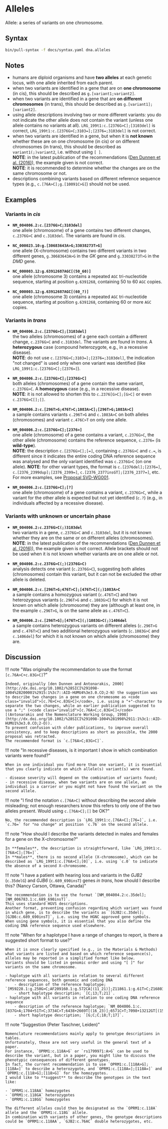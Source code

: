 # Alleles

<!-- ## Definition -->

Allele: a series of variants on one chromosome.

## Syntax

```sh exec="true"
bin/pull-syntax -f docs/syntax.yaml dna.alleles
```

## Notes

- humans are diploid organisms and have **two alleles** at each genetic locus, with one allele inherited from each parent.
- when two variants are identified in a gene that are on **one chromosome** (in cis), this should be described as `g.[variant1`<code class="spot1">;</code>`variant2]`.
- when two variants are identified in a gene that are **on different chromosomes** (in trans), this should be described as `g.[variant1]`<code class="spot1">;</code>`[variant2]`.
- using allele descriptions involving two or more different variants: you do not indicate the other allele does not contain the variant (unless one allele contains no variants at all).
  `LRG_199t1:c.[2376G>C];[3103del]` is correct, <code class="invalid">LRG_199t1:c.[2376G>C;3103=];[2376=;3103del]</code> is not correct.
- when two variants are identified in a gene, but when it is **not known** whether these are on one chromosome (in cis) or on different chromosomes (in trans), this should be described as `variant1`<code class="spot1">(;)</code>`variant2`, i.e. without using `[ ]`.<br>
  **NOTE**: in the latest publication of the recommendations ([Den Dunnen et al. (2016)](http://onlinelibrary.wiley.com/doi/10.1002/humu.22981/pdf)), the example given is not correct.<br>
  **NOTE**: it is recommended to determine whether the changes are on the same chromosome or not.
- descriptions combining variants based on different reference sequence types (e.g., <code class="invalid">c.[76A>C];g.[10091C>G]</code>) should not be used.


## Examples

### Variants in _cis_

- **`NM_004006.2:c.[2376G>C;3103del]`**<br>
  one allele (chromosome) of a gene contains two different changes, `c.2376G>C` and `c.3103del`.
  The variants are found in _cis_.

- **`NC_000023.10:g.[30683643A>G;33038273T>G]`**<br>
  one allele (X-chromosome) contains two different variants in two different genes, `g.30683643A>G` in the _GK_ gene and `g.33038273T>G` in the _DMD_ gene.

- **`NC_000003.12:g.63912687AGC[(50_60)]`**<br>
  one allele (chromosome 3) contains a repeated `AGC` tri-nucleotide sequence, starting at position `g.6391268`, containing 50 to 60 `AGC` copies.

- **`NC_000003.12:g.63912687AGC[(60_?)]`**<br>
  one allele (chromosome 3) contains a repeated `AGC` tri-nucleotide sequence, starting at position `g.6391268`, containing 60 or more `AGC` copies.

### Variants in _trans_

- **`NM_004006.2:c.[2376G>C];[3103del]`**<br>
  the two alleles (chromosomes) of a gene each contain a different change, `c.2376G>C` and `c.3103del`.
  The variants are found in _trans_.
  A **heterozygous** case (compound heterozygote, e.g., in a recessive disease).<br>
  **NOTE**: do not use <code class="invalid">c.[2376G>C;3103=];[2376=;3103del]</code>, the indication "not changed" is used only when one variant was identified (like `LRG_199t1:c.[2376G>C];[2376=]`).

- **`NM_004006.2:c.[2376G>C];[2376G>C]`**<br>
  both alleles (chromosomes) of a gene contain the same variant, `c.2376G>C`.
  A **homozygous** case (e.g., in a recessive disease).<br>
  **NOTE**: it is not allowed to shorten this to <code class="invalid">c.2376[G>C];[G>C]</code> or even <code class="invalid">c.2376G>C[];[]</code>.

- **`NM_004006.2:c.[296T>G;476T>C;1083A>C];[296T>G;1083A>C]`**<br>
  a sample contains variants `c.296T>G` and `c.1083A>C` on both alleles (chromosomes) and variant `c.476C>T` on only one allele.

- **`NM_004006.2:c.[2376G>C];[2376=]`**<br>
  one allele (chromosome) of a gene contains a variant, `c.2376G>C`, the other allele (chromosome) contains the reference sequence, `c.2376=` (is **wild-type**).<br>
  **NOTE**: the description `c.[2376G>C];[=]`, containing `c.2376G>C` and `c.=`, is different since it indicates the entire coding DNA reference sequence was analysed and the only variant identified was `c.2376G>C` (on one allele).
  **NOTE**: for other variant types, the format is `c.[2376del];[2376=]`, `c.[2376_2399dup];[2376_2399=]`, `c.[2376_2377insGT];[2376_2377=]`, etc.
  For more examples, see [Proposal SVD-WG001](../../consultation/SVD-WG001.md).

- **`NM_004006.2:c.[2376G>C];[?]`**<br>
  one allele (chromosome) of a gene contains a variant, `c.2376G>C`, while a variant for the other allele is expected but not yet identified (`c.?`) (e.g., in individuals affected by a recessive disease).

### Variants with unknown or uncertain phase

- **`NM_004006.2:c.2376G>C(;)3103del`**<br>
  two variants in a gene, `c.2376G>C` and `c.3103del`, but it is not known whether they are on the same or on different alleles (chromosomes).<br>
  **NOTE**: in the latest publication of the recommendations ([Den Dunnen et al. (2016)](http://onlinelibrary.wiley.com/doi/10.1002/humu.22981/pdf)), the example given is not correct.
  Allele brackets should not be used when it is not known whether variants are on one allele or not.

- **`NM_004006.2:c.2376G>C(;)(2376G>C)`**<br>
  analysis detects one variant (`c.2376G>C`), suggesting both alleles (chromosomes) contain this variant, but it can not be excluded the other allele is deleted.

- **`NM_004006.2:c.[296T>G;476T>C];[476T>C](;)1083A>C`**<br>
  a sample contains a homozygous variant (`c.476T>C`) and two heterozygous variants (`c.296T>G` and `c.1083G>C`) for which it is not known on which allele (chromosome) they are (although at least one, in the example `c.296T>G`, is on the same allele as `c.476T>C`).

- **`NM_004006.2:c.[296T>G];[476T>C](;)1083G>C(;)1406del`**<br>
  a sample contains heterozygous variants on different alleles (`c.296T>G` and `c.476T>C`) and two additional heterozygous variants (`c.1083G>C` and `c.1406del`) for which it is not known on which allele (chromosome) they are.

## Discussion

!!! note "Was originally the recommendation to use the format <code class="invalid">[c.76A>C+c.83G>C]</code>?"

    Indeed, originally [den Dunnen and Antonarakis, 2000](http://dx.doi.org/10.1002/%28SICI%291098-1004%28200001%2915:1%3c7::AID-HUMU4%3e3.0.CO;2-N) the suggestion was to describe two changes in a gene on one chromosome as <code class="invalid">[c.76>C+c.83G>C]</code>, i.e. using a "+"-character to separate the two changes, while an earlier publication suggested to use a ";" (<code class="invalid">[c.76A>C;c.83G>C]</code> [(Antonarakis and the Nomenclature Working Group, 1998](http://dx.doi.org/10.1002/%28SICI%291098-1004%281998%2911:1%3c1::AID-HUMU1%3e3.0.CO;2-O)).
    To prevent confusion with older publications, to improve overall consistency, and to keep descriptions as short as possible, the 2000 proposal was retracted.
    The recommended format is `c.[76A>C;83G>C]`.

!!! note "In recessive diseases, is it important I show in which combination variants were found?"

    When in one individual you find more than one variant, it is essential that you clearly indicate on which allele(s) variant(s) were found.

    - disease severity will depend on the combination of variants found;
    - in recessive disease, when two variants are on one allele, an individual is a carrier or you might not have found the variant on the second allele.

!!! note "I find the notation <code class="invalid">c.[76A>C]</code> without describing the second allele misleading; not enough researchers know this refers to only one of the two alleles present. Would using <code class="invalid">c.[76A>C];[]</code> be OK?"

    No, the recommended description is `LRG_199t1:c.[76A>C];[76=]`, i.e. `c.76=` for "no change" at position `c.76` on the second allele.

!!! note "How should I describe the variants detected in males and females for a gene on the X-chromosome?"

    In **females**, the description is straightforward, like `LRG_199t1:c.[76A>C];[76=]`.
    In **males**, there is no second allele (X-chromosome), which can be described as `LRG_199t1:c.[76A>C];[0]`, i.e. using `c.0` to indicate the absence of a second X-chromosome.

!!! note "I have a patient with hearing loss and variants in the _GJB2_ (`c.35delG`) and _GJB6_ (`c.689_690insT`) genes _in trans_, how should I describe this? (Nancy Carson, Ottawa, Canada)"

    The recommendation is to use the format `[NM_004004.2:c.35del];[NM_006783.1:c.689_690insT]`.
    This uses standard HGVS descriptions.
    Another format, preventing confusion regarding which variant was found in which gene, is to describe the variants as `[GJB2:c.35del];[GJB6:c.689_690insT]`, i.e. using the HGNC approved gene symbols.
    When using gene symbols, it is essential that you also define the coding DNA reference sequence used elsewhere.

!!! note "When for a haplotype I have a range of changes to report, is there a suggested short format to use?"

    When it is once clearly specified (e.g., in the Materials & Methods) what variants are listed and based on which reference sequence(s), alleles may be reported in a simplified format like below.
    Variants should be listed in genomic order and using "[ ]" for variants on the same chromosome.

    - haplotype with all variants in relation to several different reference sequences, both genomic and coding DNA
        - description of the reference haplotype; `[M59228.1:g.250G>C;AF209160.1:g.572CA[(11_21)];Z11861.1:g.61T>C;Z16803.1:g.114A[(18_22)]]`.
        - short haplotype description; `[C;13;T;21]`.
    - haplotype with all variants in relation to one coding DNA reference sequence
        - description of the reference haplotype; `NM_004006.1:c.[837G>A;1704+51T>C;3734C>T;6438+2669T[(16_23)];6571C>T;7098+13212GT[(15_19)]]`.
        - short haplotype description; `[G;C;C;18;T;17]`.

!!! note "Suggestion (Peter Taschner, Leiden)"

    Nomenclature recommendations mainly apply to genotype descriptions in tables.
    Unfortunately, these are not very useful in the general text of a paper.
    For instance, `OPRM1:c.118A>G` or `rs1799971:A>G` can be used to describe the variant, but in a paper, you might like to discuss the phenotypic consequences of different genotypes.
    In fact, the current recommendation is to use `OPRM1:c.[118A>G];[118A=]` to describe a heterozygote, and `OPRM1:c.[118A=];[118A=]` and `OPRM1:c.[118>G];[118>G]` for the homozygotes.
    I would like to **suggest** to describe the genotypes in the text like:

    - `OPRM1:c.118AA` homozygotes
    - `OPRM1:c.118GA` heterozygotes
    - `OPRM1:c.118GG` homozygotes

    The different alleles could then be designated as the `OPRM1:c.118A` allele and the `OPRM1:c.118G` allele.
    In combination with variants of other genes, the genotype descriptions could be `OPRM1:c.118AA`, `GJB2:c.76AC` double heterozygotes, etc.
